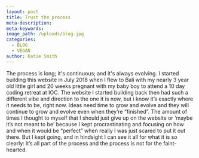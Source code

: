 ```yaml
---
layout: post
title: Trust the process
meta-description:
meta-keywords:
image_path: /uploads/blog.jpg
categories:
  - BLOG
  - VEGAN
author: Katie Smith
---
```


The process is long; it's continuous; and it's always evolving. I started building this website in July 2018 when I flew to Bali with my nearly 3 year old little girl and 20 weeks pregnant with my baby boy to attend a 10 day coding retreat at IOC. The website I started building back then had such a different vibe and direction to the one it is now, but i know it’s exactly where it needs to be, right now. Ideas need time to grow and evolve and they will continue to grow and evolve even when they’re “finished”. The amount of times I thought to myself that I should just give up on the website or ‘maybe it’s not meant to be’ because I kept procrastinating and focusing on how and when it would be “perfect” when really I was just scared to put it out there. But I kept going, and in hindsight I can see it all for what it is so clearly: it’s all part of the process and the process is not for the faint-hearted.